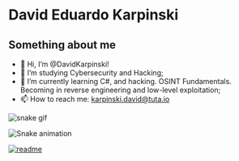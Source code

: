 # David Eduardo Karpinski
## Something about me

- 👋 Hi, I’m @DavidKarpinski!
- 👀 I’m studying Cybersecurity and Hacking;
- 🌱 I’m currently learning C#, and hacking. OSINT Fundamentals. Becoming in reverse engineering and low-level exploitation;
- 📫 How to reach me: karpinski.david@tuta.io

![snake gif](https://github.com/YOUR_USERNAME/YOUR_USERNAME/blob/output/github-contribution-grid-snake.gif)

![Snake animation](https://github.com/DavidKarpinski/DavidKarpinski/blob/output/github-contribution-grid-snake.svg)

[![readme](https://github-readme-stats.vercel.app/api/pin/?username=DavidKarpinski&repo=DavidKarpinski&theme=react)](https://github.com/DavidKarpinski/DavidKarpinski)
